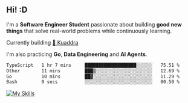 ## Hi! :D

I'm a **Software Engineer Student** passionate about building **good new things** that solve real-world problems while continuously learning.

Currently building [🎾 Kuaddra](https://kuaddra.com)

I'm also practicing **Go**, **Data Engineering** and **AI Agents**.

<!--START_SECTION:waka-->

```txt
TypeScript   1 hr 7 mins     ███████████████████░░░░░░   75.51 %
Other        11 mins         ███▒░░░░░░░░░░░░░░░░░░░░░   12.69 %
Go           10 mins         ██▓░░░░░░░░░░░░░░░░░░░░░░   11.29 %
Bash         0 secs          ░░░░░░░░░░░░░░░░░░░░░░░░░   00.50 %
```

<!--END_SECTION:waka-->
[![My Skills](https://skillicons.dev/icons?i=py,go,java,aws,js,docker,linux)](https://skillicons.dev)
